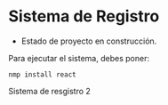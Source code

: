 <h1> Sistema de Registro</h1>

- Estado de proyecto en construcción.

Para ejecutar el sistema, debes poner:

```nmp install react```

Sistema de resgistro 2
